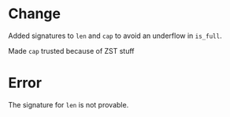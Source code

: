 # Change

Added signatures to `len` and `cap` to avoid an underflow in `is_full`.

Made `cap` trusted because of ZST stuff

# Error

The signature for `len` is not provable.
